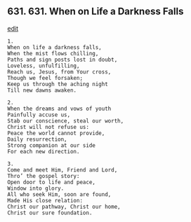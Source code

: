 
## 631.  631. When on Life a Darkness Falls
[edit](https://docs.google.com/document/d/1ybKUINKGwuIfHB2AdMebHBGYrh1e%2D2Kc/edit?mode=html)






    1.
    When on life a darkness falls,
    When the mist flows chilling,
    Paths and sign posts lost in doubt,
    Loveless, unfulfilling,
    Reach us, Jesus, from Your cross,
    Though we feel forsaken;
    Keep us through the aching night
    Till new dawns awaken.

    2.
    When the dreams and vows of youth
    Painfully accuse us,
    Stab our conscience, steal our worth,
    Christ will not refuse us:
    Peace the world cannot provide,
    Daily resurrection,
    Strong companion at our side
    For each new direction.

    3.
    Come and meet Him, Friend and Lord,
    Thro’ the gospel story:
    Open door to life and peace,
    Window into glory.
    All who seek Him, soon are found,
    Made His close relation:
    Christ our pathway, Christ our home,
    Christ our sure foundation.
